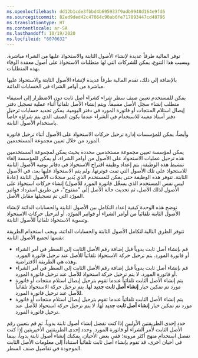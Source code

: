 ```yaml
---
ms.openlocfilehash: dd12b1cde3fbbd4b695933f9adb9948d164e9fd6
ms.sourcegitcommit: 82ed9ded42c47064c90ab6fe717893447cd48796
ms.translationtype: HT
ms.contentlocale: ar-SA
ms.lasthandoff: 10/19/2020
ms.locfileid: "6070632"
---
```

توفر المالية طرقاً عديدة لإنشاء الأصول الثابتة والاستحواذ عليها من الشراء مباشرة. وبسبب هذا التنوع، يمكن للشركات التي لها متطلبات الاستحواذ على أصول معقدة الوفاء بهذه المتطلبات.

بالإضافة إلى ذلك، تقدم المالية طرقاً عديدة لإنشاء الأصول الثابتة والاستحواذ عليها مباشرة من أوامر الشراء في الحسابات الدائنة.

يمكن للمستخدم تعيين صنف سطر شراء كشراء أصل ثابت دون الاضطرار إلى استيفاء متطلب إنشاء سجل الأصل مسبقاً. ويتم إنشاء الأصل تلقائياً أثناء عملية تسجيل دفتر إيصال استلام المنتجات أو فاتورة المورد في دفتر اليومية. يمكن تحديد حسابات ترحيل دفتر أستاذ معينة للاستخدام في الشراء عندما يكون الصنف الذي يتم شراؤه خاصاً باستخدام الأصول الثابتة.

وأيضاً، يمكن للمؤسسات إدارة ترحيل حركات الاستحواذ على الأصول أثناء ترحيل فاتورة المورد من خلال تعيين مجموعة المستخدمين.

يمكن لمؤسسة تعيين مجموعة مستخدمين محددة بحيث يمكن لمجموعة المستخدمين هذه ترحيل عمليات الاستحواذ على الأصول من أوامر الشراء، أو يمكن للمؤسسة إلغاء تنشيط هذه الوظيفة. يتم إعداد وظيفة اقتراح الاستحواذ في دفاتر يومية الأصول الثابتة للاستحواذ على تلك الأصول التي تمت فوترتها، ولم يتم الاستحواذ عليها بعد، في الأصول الثابتة.
تتوفر هذه الوظيفة حتى يمكن للمستخدم الذي يُدير سجلات الأصول الثابتة (عادهً ليس نفس المستخدم الذي يسجِّل فاتورة المورد للأصول) إنشاء حركات استحواذ على الأصول لذلك الأصل، ثم تحديث حالة الأصل إلى "مفتوح"، عن طريق استرداد فواتير المورّد التي تم تسجيلها مقابل الأصل.

توضح هذه الوحدة كيفية إعداد التكامل بين الأصول الثابتة والحسابات الدائنة لإنشاء الأصول الثابتة تلقائياً من أوامر الشراء أو فواتير المورّد، أو لترحيل حركات الاستحواذ وتسوية الاستحواذ تلقائياً للأصول الثابتة.

تتوفر الطرق التالية لتكامل الأصول الثابتة والحسابات الدائنة، ويجب استخدام الطريقة نفسها لجميع الأصول الثابتة:

-   قم بإنشاء أصل ثابت يدوياً قبل إضافة رقم الأصل الثابت إلى السطر في أمر الشراء أو فاتورة المورد. يتم ترحيل حركة الاستحواذ تلقائياً للأصل عند ترحيل فاتورة المورد. وهذه هي الطريقة الافتراضية.
-   قم بإنشاء أصل ثابت يدوياً قبل إضافة رقم الأصل الثابت إلى السطر في أمر الشراء أو فاتورة المورد. لا يتم ترحيل حركة استحواذ للأصل عند ترحيل فاتورة المورد.
-   يتم إنشاء الأصل الثابت تلقائياً عندما تقوم بترحيل إيصال استلام منتجات أو فاتورة مورد تم تمكين خيار **إنشاء أصل ثابت** 
    **جديد** لها. يتم ترحيل حركة الاستحواذ تلقائياً للأصل عند ترحيل فاتورة المورد.
-   يتم إنشاء الأصل الثابت تلقائياً عندما تقوم بترحيل إيصال استلام منتجات أو فاتورة مورد تم تمكين خيار **إنشاء أصل ثابت جديد** لها. لا يتم ترحيل حركة استحواذ للأصل عند ترحيل فاتورة المورد.

حدد إحدى الطريقتين الأوليين إذا كنت تفضل إنشاء أصول ثابتة يدوياً، ثم قم بتعيين رقم الأصل الثابت لأمر الشراء أو فاتورة المورد. وحدد إحدى الطريقتين الأخيريتين إذا كنت تفضل استخدام منهج أكثر مرونة؛ ففي بعض الأحيان، يمكنك إنشاء أصول ثابتة يدوياً، بينما في أحيان أخرى، قد تقوم بإنشاء أصل ثابت تلقائياً استناداً إلى معلومات الأصل الثابت الموجودة في تفاصيل صنف السطر.

